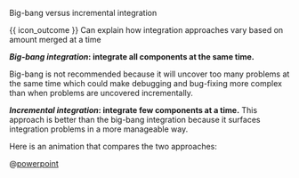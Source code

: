<span id="title">Big-bang versus incremental integration</span>

<span id="prereqs"></span>

<span id="outcomes">{{ icon_outcome }} Can explain how integration approaches vary based on amount merged at a time</span>

<div id="body">

**_Big-bang integration_: integrate all components at the same time.** 

<box type="wrong">

Big-bang is not recommended because it will uncover too many problems at the same time which could make debugging and bug-fixing more complex than when problems are uncovered incrementally.

</box>

**_Incremental integration_: integrate few components at a time.** This approach is better than the big-bang integration because it surfaces integration problems in a more manageable way.

<div v-closeable alt="slideshow: comparison" class="non-printable">

Here is an animation that compares the two approaches: 

@[powerpoint](https://onedrive.live.com/embed?cid=A5AF047C4CAD67AB&resid=A5AF047C4CAD67AB%212315&authkey=AG4cur5IrM7vr7M&em=2)

</div>

</div>

<div id="extras">

<include src="exercises.md" />

</div>
